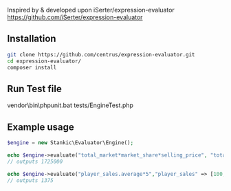 Inspired by & developed upon iSerter/expression-evaluator https://github.com/iSerter/expression-evaluator

## Installation
```bash
git clone https://github.com/centrus/expression-evaluator.git
cd expression-evaluator/
composer install
```

## Run Test file
vendor\bin\phpunit.bat tests/EngineTest.php

## Example usage
```php
$engine = new Stankic\Evaluator\Engine();

echo $engine->evaluate("total_market*market_share*selling_price", "total_market" => 100, "market_share" => 0.23, "selling_price" => 75000);
// outputs 1725000

echo $engine->evaluate("player_sales.average*5","player_sales" => [100, 300, 500, 200]);
// outputs 1375
```